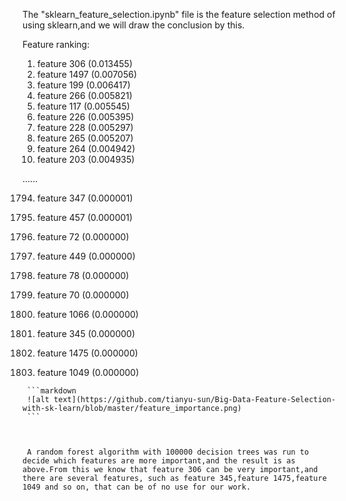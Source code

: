   The "sklearn_feature_selection.ipynb" file is the feature selection method of using sklearn,and we will draw the conclusion by this.

Feature ranking:
1. feature 306 (0.013455)
2. feature 1497 (0.007056)
3. feature 199 (0.006417)
4. feature 266 (0.005821)
5. feature 117 (0.005545)
6. feature 226 (0.005395)
7. feature 228 (0.005297)
8. feature 265 (0.005207)
9. feature 264 (0.004942)
10. feature 203 (0.004935)

......

1794. feature 347 (0.000001)

1795. feature 457 (0.000001)

1796. feature 72 (0.000000)

1797. feature 449 (0.000000)

1798. feature 78 (0.000000)

1799. feature 70 (0.000000)

1800. feature 1066 (0.000000)

1801. feature 345 (0.000000)

1802. feature 1475 (0.000000)

1803. feature 1049 (0.000000)

     ```markdown
     ![alt text](https://github.com/tianyu-sun/Big-Data-Feature-Selection-with-sk-learn/blob/master/feature_importance.png)
     ```



     A random forest algorithm with 100000 decision trees was run to decide which features are more important,and the result is as above.From this we know that feature 306 can be very important,and there are several features, such as feature 345,feature 1475,feature 1049 and so on, that can be of no use for our work.
